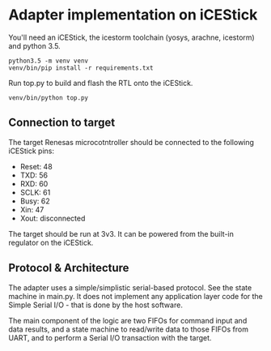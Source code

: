 Adapter implementation on iCEStick
==================================

You'll need an iCEStick, the icestorm toolchain (yosys, arachne, icestorm) and python 3.5.

    python3.5 -m venv venv
    venv/bin/pip install -r requirements.txt

Run top.py to build and flash the RTL onto the iCEStick.

    venv/bin/python top.py

Connection to target
--------------------

The target Renesas microcotntroller should be connected to the following iCEStick pins:

 - Reset: 48
 - TXD: 56
 - RXD: 60
 - SCLK: 61
 - Busy: 62
 - Xin: 47
 - Xout: disconnected

The target should be run at 3v3. It can be powered from the built-in regulator on the iCEStick.

Protocol & Architecture
-----------------------

The adapter uses a simple/simplistic serial-based protocol. See the state machine in main.py. It does not implement any application layer code for the Simple Serial I/O - that is done by the host software.

The main component of the logic are two FIFOs for command input and data results, and a state machine to read/write data to those FIFOs from UART, and to perform a Serial I/O transaction with the target.
